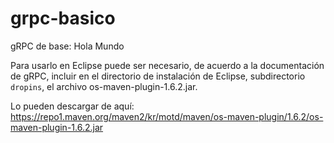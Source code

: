 # grpc-basico
gRPC de base: Hola Mundo

Para usarlo en Eclipse puede ser necesario, de acuerdo a la documentación de gRPC, incluir en el directorio de instalación de Eclipse, 
subdirectorio `dropins`, el archivo os-maven-plugin-1.6.2.jar.

Lo pueden descargar de aquí: https://repo1.maven.org/maven2/kr/motd/maven/os-maven-plugin/1.6.2/os-maven-plugin-1.6.2.jar
